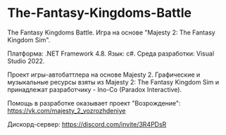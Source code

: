 # The-Fantasy-Kingdoms-Battle
The Fantasy Kingdoms Battle. Игра на основе "Majesty 2: The Fantasy Kingdom Sim".

Платформа: .NET Framework 4.8.
Язык: c#.
Среда разработки: Visual Studio 2022.

Проект игры-автобаттлера на основе Majesty 2.
Графические и музыкальные ресурсы взяты из Majesty 2: The Fantasy Kingdom Sim и принадлежат разработчику - Ino-Co (Paradox Interactive).

Помощь в разработке оказывает проект "Возрождение":
https://vk.com/majesty_2_vozrozhdeniye

Дискорд-сервер: https://discord.com/invite/3R4PDsR
